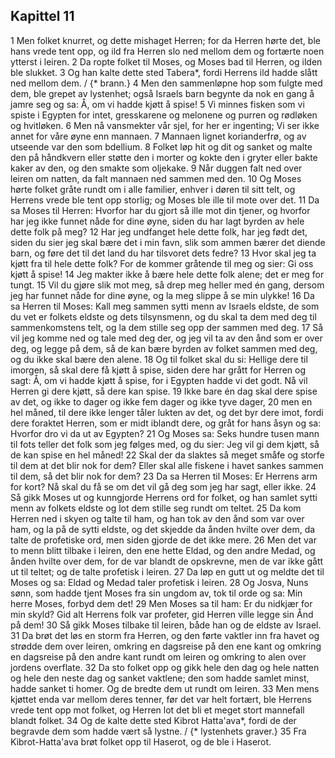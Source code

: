 ## Kapittel 11

1 Men folket knurret, og dette mishaget Herren; for da Herren hørte det, ble hans vrede tent opp, og ild fra Herren slo ned mellom dem og fortærte noen ytterst i leiren.
2 Da ropte folket til Moses, og Moses bad til Herren, og ilden ble slukket.
3 Og han kalte dette sted Tabera*, fordi Herrens ild hadde slått ned mellom dem. / {* brann.}
4 Men den sammenløpne hop som fulgte med dem, ble grepet av lystenhet; også Israels barn begynte da nok en gang å jamre seg og sa: Å, om vi hadde kjøtt å spise!
5 Vi minnes fisken som vi spiste i Egypten for intet, gresskarene og melonene og purren og rødløken og hvitløken.
6 Men nå vansmekter vår sjel, for her er ingenting; Vi ser ikke annet for våre øyne enn mannaen.
7 Mannaen lignet korianderfrø, og av utseende var den som bdellium.
8 Folket løp hit og dit og sanket og malte den på håndkvern eller støtte den i morter og kokte den i gryter eller bakte kaker av den, og den smakte som oljekake.
9 Når duggen falt ned over leiren om natten, da falt mannaen ned sammen med den.
10 Og Moses hørte folket gråte rundt om i alle familier, enhver i døren til sitt telt, og Herrens vrede ble tent opp storlig; og Moses ble ille til mote over det.
11 Da sa Moses til Herren: Hvorfor har du gjort så ille mot din tjener, og hvorfor har jeg ikke funnet nåde for dine øyne, siden du har lagt byrden av hele dette folk på meg?
12 Har jeg undfanget hele dette folk, har jeg født det, siden du sier jeg skal bære det i min favn, slik som ammen bærer det diende barn, og føre det til det land du har tilsvoret dets fedre?
13 Hvor skal jeg ta kjøtt fra til hele dette folk? For de kommer gråtende til meg og sier: Gi oss kjøtt å spise!
14 Jeg makter ikke å bære hele dette folk alene; det er meg for tungt.
15 Vil du gjøre slik mot meg, så drep meg heller med én gang, dersom jeg har funnet nåde for dine øyne, og la meg slippe å se min ulykke!
16 Da sa Herren til Moses: Kall meg sammen sytti menn av Israels eldste, de som du vet er folkets eldste og dets tilsynsmenn, og du skal ta dem med deg til sammenkomstens telt, og la dem stille seg opp der sammen med deg.
17 Så vil jeg komme ned og tale med deg der, og jeg vil ta av den ånd som er over deg, og legge på dem, så de kan bære byrden av folket sammen med deg, og du ikke skal bære den alene.
18 Og til folket skal du si: Hellige dere til imorgen, så skal dere få kjøtt å spise, siden dere har grått for Herren og sagt: Å, om vi hadde kjøtt å spise, for i Egypten hadde vi det godt. Nå vil Herren gi dere kjøtt, så dere kan spise.
19 Ikke bare én dag skal dere spise av det, og ikke to dager og ikke fem dager og ikke tyve dager,
20 men en hel måned, til dere ikke lenger tåler lukten av det, og det byr dere imot, fordi dere foraktet Herren, som er midt iblandt dere, og gråt for hans åsyn og sa: Hvorfor dro vi da ut av Egypten?
21 Og Moses sa: Seks hundre tusen mann til fots teller det folk som jeg følges med, og du sier: Jeg vil gi dem kjøtt, så de kan spise en hel måned!
22 Skal der da slaktes så meget småfe og storfe til dem at det blir nok for dem? Eller skal alle fiskene i havet sankes sammen til dem, så det blir nok for dem?
23 Da sa Herren til Moses: Er Herrens arm for kort? Nå skal du få se om det vil gå deg som jeg har sagt, eller ikke.
24 Så gikk Moses ut og kunngjorde Herrens ord for folket, og han samlet sytti menn av folkets eldste og lot dem stille seg rundt om teltet.
25 Da kom Herren ned i skyen og talte til ham, og han tok av den ånd som var over ham, og la på de sytti eldste, og det skjedde da ånden hvilte over dem, da talte de profetiske ord, men siden gjorde de det ikke mere.
26 Men det var to menn blitt tilbake i leiren, den ene hette Eldad, og den andre Medad, og ånden hvilte over dem, for de var blandt de opskrevne, men de var ikke gått ut til teltet; og de talte profetisk i leiren.
27 Da løp en gutt ut og meldte det til Moses og sa: Eldad og Medad taler profetisk i leiren.
28 Og Josva, Nuns sønn, som hadde tjent Moses fra sin ungdom av, tok til orde og sa: Min herre Moses, forbyd dem det!
29 Men Moses sa til ham: Er du nidkjær for min skyld? Gid alt Herrens folk var profeter, gid Herren ville legge sin Ånd på dem!
30 Så gikk Moses tilbake til leiren, både han og de eldste av Israel.
31 Da brøt det løs en storm fra Herren, og den førte vaktler inn fra havet og strødde dem over leiren, omkring en dagsreise på den ene kant og omkring en dagsreise på den andre kant rundt om leiren og omkring to alen over jordens overflate.
32 Da sto folket opp og gikk hele den dag og hele natten og hele den neste dag og sanket vaktlene; den som hadde samlet minst, hadde sanket ti homer. Og de bredte dem ut rundt om leiren.
33 Men mens kjøttet enda var mellom deres tenner, før det var helt fortært, ble Herrens vrede tent opp mot folket, og Herren lot det bli et meget stort mannefall blandt folket.
34 Og de kalte dette sted Kibrot Hatta'ava*, fordi de der begravde dem som hadde vært så lystne. / {* lystenhets graver.}
35 Fra Kibrot-Hatta'ava brøt folket opp til Haserot, og de ble i Haserot.
